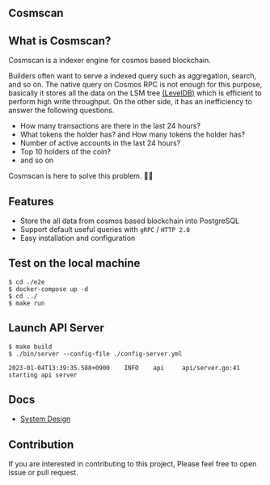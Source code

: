 ## Cosmscan
## What is Cosmscan?
Cosmscan is a indexer engine for cosmos based blockchain.

Builders often want to serve a indexed query such as aggregation, search, and so on.
The native query on Cosmos RPC is not enough for this purpose, basically it stores all the data on the LSM tree [(LevelDB)](https://github.com/google/leveldb) which is efficient to perform high write throughput.
On the other side, it has an inefficiency to answer the following questions.
- How many transactions are there in the last 24 hours?
- What tokens the holder has? and How many tokens the holder has?
- Number of active accounts in the last 24 hours?
- Top 10 holders of the coin?
- and so on

Cosmscan is here to solve this problem. 🚀🚀

## Features
- Store the all data from cosmos based blockchain into PostgreSQL
- Support default useful queries with `gRPC` / `HTTP 2.0`
- Easy installation and configuration

## Test on the local machine
```shell
$ cd ./e2e
$ docker-compose up -d 
$ cd ../ 
$ make run
```

## Launch API Server
```shell
$ make build
$ ./bin/server --config-file ./config-server.yml

2023-01-04T13:39:35.588+0900    INFO    api     api/server.go:41        starting api server
```

## Docs
- [System Design](./docs/design.md)

## Contribution
If you are interested in contributing to this project,
Please feel free to open issue or pull request.
